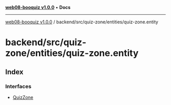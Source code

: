 [**web08-booquiz v1.0.0**](../../../../../README.md) • **Docs**

***

[web08-booquiz v1.0.0](../../../../../modules.md) / backend/src/quiz-zone/entities/quiz-zone.entity

# backend/src/quiz-zone/entities/quiz-zone.entity

## Index

### Interfaces

- [QuizZone](interfaces/QuizZone.md)
